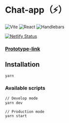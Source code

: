 # Chat-app（⚡️）

![Vite](https://img.shields.io/badge/Vite-4B4B4B?style=for-the-badge&logo=vite&logoColor=646CFF)
![React](https://img.shields.io/badge/React-20232A?style=for-the-badge&logo=react&logoColor=61DAFB)
![Handlebars](https://img.shields.io/badge/Handlebars.js-f0772b?style=for-the-badge&logo=handlebarsdotjs&logoColor=white)

[![Netlify Status](https://api.netlify.com/api/v1/badges/6eb16035-15de-48f5-931f-4375f9ad918b/deploy-status)](https://app.netlify.com/sites/lambent-platypus-e784b9/deploys)

### [Prototype-link](https://www.figma.com/design/Otc0rGaveBSa6XSnfY6qSc/Chat?node-id=0-1&t=C74SNbeaU2JQ77zh-0)

## Installation

```bash
yarn
```

### Available scripts

```bash
// Develop mode
yarn dev

// Production mode
yarn start
```


